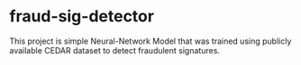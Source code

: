 # fraud-sig-detector
This project is simple Neural-Network Model that was trained using publicly available CEDAR dataset to detect fraudulent signatures.
